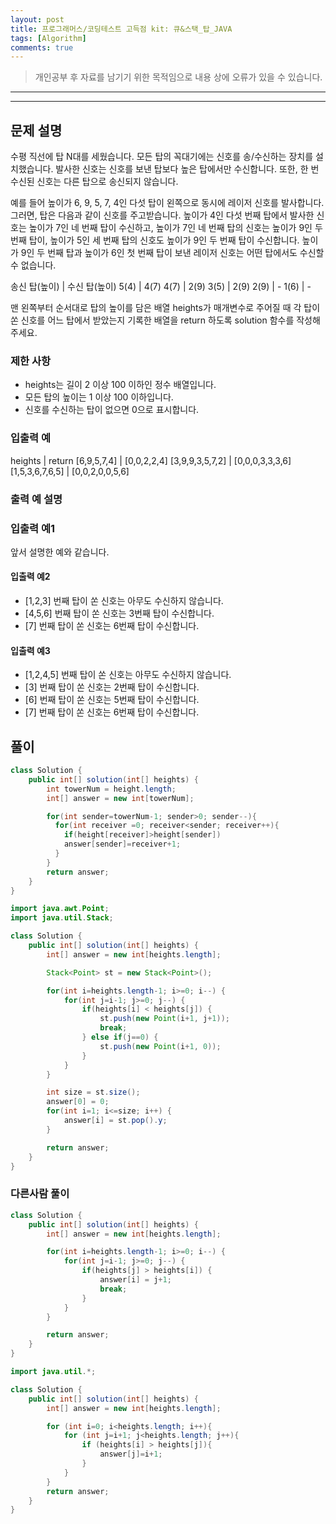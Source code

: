 ```yaml
---
layout: post
title: 프로그래머스/코딩테스트 고득점 kit: 큐&스택_탑_JAVA
tags: [Algorithm]
comments: true
---
```


> 개인공부 후 자료를 남기기 위한 목적임으로 내용 상에 오류가 있을 수 있습니다.      
---

<hr>

## 문제 설명

수평 직선에 탑 N대를 세웠습니다. 모든 탑의 꼭대기에는 신호를 송/수신하는 장치를 설치했습니다. 발사한 신호는 신호를 보낸 탑보다 높은 탑에서만 수신합니다. 또한, 한 번 수신된 신호는 다른 탑으로 송신되지 않습니다.

예를 들어 높이가 6, 9, 5, 7, 4인 다섯 탑이 왼쪽으로 동시에 레이저 신호를 발사합니다. 그러면, 탑은 다음과 같이 신호를 주고받습니다. 높이가 4인 다섯 번째 탑에서 발사한 신호는 높이가 7인 네 번째 탑이 수신하고, 높이가 7인 네 번째 탑의 신호는 높이가 9인 두 번째 탑이, 높이가 5인 세 번째 탑의 신호도 높이가 9인 두 번째 탑이 수신합니다. 높이가 9인 두 번째 탑과 높이가 6인 첫 번째 탑이 보낸 레이저 신호는 어떤 탑에서도 수신할 수 없습니다.

송신 탑(높이) | 수신 탑(높이)
5(4) |	4(7)
4(7) |	2(9)
3(5) |	2(9)
2(9) |	-
1(6) |	-

맨 왼쪽부터 순서대로 탑의 높이를 담은 배열 heights가 매개변수로 주어질 때 각 탑이 쏜 신호를 어느 탑에서 받았는지 기록한 배열을 return 하도록 solution 함수를 작성해주세요.


### 제한 사항

- heights는 길이 2 이상 100 이하인 정수 배열입니다.
- 모든 탑의 높이는 1 이상 100 이하입니다.
- 신호를 수신하는 탑이 없으면 0으로 표시합니다.


### 입출력 예

heights |	return
[6,9,5,7,4]	| [0,0,2,2,4]
[3,9,9,3,5,7,2] |	[0,0,0,3,3,3,6]
[1,5,3,6,7,6,5]	| [0,0,2,0,0,5,6]

### 출력 예 설명

### 입출력 예1

앞서 설명한 예와 같습니다.

#### 입출력 예2

- [1,2,3] 번째 탑이 쏜 신호는 아무도 수신하지 않습니다.
- [4,5,6] 번째 탑이 쏜 신호는 3번째 탑이 수신합니다.
- [7] 번째 탑이 쏜 신호는 6번째 탑이 수신합니다.

#### 입출력 예3

- [1,2,4,5] 번째 탑이 쏜 신호는 아무도 수신하지 않습니다.
- [3] 번째 탑이 쏜 신호는 2번째 탑이 수신합니다.
- [6] 번째 탑이 쏜 신호는 5번째 탑이 수신합니다.
- [7] 번째 탑이 쏜 신호는 6번째 탑이 수신합니다.


## 풀이

```java
class Solution {
    public int[] solution(int[] heights) {
        int towerNum = height.length;
        int[] answer = new int[towerNum];

        for(int sender=towerNum-1; sender>0; sender--){
          for(int receiver =0; receiver<sender; receiver++){
            if(height[receiver]>height[sender])
            answer[sender]=receiver+1;
          }
        }
        return answer;
    }
}
```

```java
import java.awt.Point;
import java.util.Stack;

class Solution {
    public int[] solution(int[] heights) {
        int[] answer = new int[heights.length];

        Stack<Point> st = new Stack<Point>();

        for(int i=heights.length-1; i>=0; i--) {
            for(int j=i-1; j>=0; j--) {
                if(heights[i] < heights[j]) {
                    st.push(new Point(i+1, j+1));
                    break;
                } else if(j==0) {
                    st.push(new Point(i+1, 0));
                }
            }
        }

        int size = st.size();
        answer[0] = 0;
        for(int i=1; i<=size; i++) {
            answer[i] = st.pop().y;
        }

        return answer;
    }
}
```


### 다른사람 풀이

```java
class Solution {
    public int[] solution(int[] heights) {
        int[] answer = new int[heights.length];

        for(int i=heights.length-1; i>=0; i--) {
            for(int j=i-1; j>=0; j--) {
                if(heights[j] > heights[i]) {
                    answer[i] = j+1;
                    break;
                }
            }
        }

        return answer;
    }
}
```

```java
import java.util.*;

class Solution {
    public int[] solution(int[] heights) {
        int[] answer = new int[heights.length];

        for (int i=0; i<heights.length; i++){
            for (int j=i+1; j<heights.length; j++){
                if (heights[i] > heights[j]){
                    answer[j]=i+1;
                }
            }
        }
        return answer;
    }
}
```
